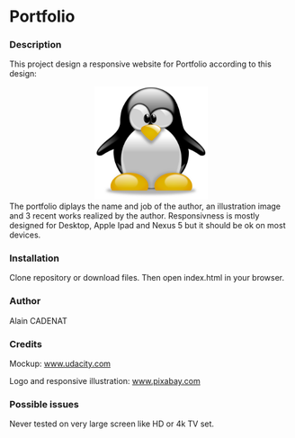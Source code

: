 # Portfolio
### Description
This project design a responsive website for Portfolio according to this design:

<!-- TODO: Put actual image -->

<center><img src="img/logo.svg" width="40%"></center>
The portfolio diplays the name and job of the author, an illustration image and 3 recent works realized by the author.
Responsivness is mostly designed for Desktop, Apple Ipad and Nexus 5 but it should be ok on most devices.

### Installation
Clone repository or download files. Then open index.html in your browser.

### Author
Alain CADENAT

### Credits
Mockup: www.udacity.com

Logo and responsive illustration: www.pixabay.com

### Possible issues
Never tested on very large screen like HD or 4k TV set.
